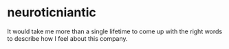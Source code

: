 # neuroticniantic

It would take me more than a single lifetime to come up with the right words to describe how I feel about this company.

